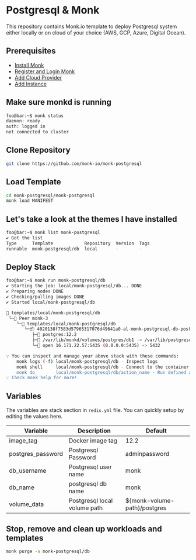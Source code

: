# Postgresql & Monk

This repository contains Monk.io template to deploy Postgresql system either locally or on cloud of your choice (AWS, GCP, Azure, Digital Ocean).

## Prerequisites

- [Install Monk](https://docs.monk.io/docs/get-monk)
- [Register and Login Monk](https://docs.monk.io/docs/acc-and-auth)
- [Add Cloud Provider](https://docs.monk.io/docs/cloud-provider)
- [Add Instance](https://docs.monk.io/docs/multi-cloud)

## Make sure monkd is running

```bash
foo@bar:~$ monk status
daemon: ready
auth: logged in
not connected to cluster
```

## Clone Repository

```bash
git clone https://github.com/monk-io/monk-postgresql
```

## Load Template

```bash
cd monk-postgresql/monk-postgresql
monk load MANIFEST
```

## Let's take a look at the themes I have installed

```bash
foo@bar:~$ monk list monk-postgresql
✔ Got the list
Type      Template            Repository  Version  Tags
runnable  monk-postgresql/db  local       -        -
```

## Deploy Stack

```bash
foo@bar:~$ monk run monk-postgresql/db
✔ Starting the job: local/monk-postgresql/db... DONE
✔ Preparing nodes DONE
✔ Checking/pulling images DONE
✔ Started local/monk-postgresql/db

🔩 templates/local/monk-postgresql/db
 └─🧊 Peer monk-3
    └─🔩 templates/local/monk-postgresql/db
       └─📦 4020138f7583d57965317076d49641a0-al-monk-postgresql-db-postgres
          ├─🧩 postgres:12.2
          ├─💾 /var/lib/monkd/volumes/postgres/db1 -> /var/lib/postgresql/data
          └─🔌 open 16.171.22.57:5435 (0.0.0.0:5435) -> 5432

💡 You can inspect and manage your above stack with these commands:
	monk logs (-f) local/monk-postgresql/db - Inspect logs
	monk shell     local/monk-postgresql/db - Connect to the container's shell
	monk do        local/monk-postgresql/db/action_name - Run defined action (if exists)
💡 Check monk help for more!
```

## Variables

The variables are stack section in `redis.yml` file. You can quickly setup by editing the values here.

| Variable                  | Description                      | Default                        |
|---------------------------|----------------------------------|--------------------------------|
| image_tag                 | Docker image tag                 | 12.2                           |
| postgres_password         | Postgresql Password              | adminpassword                  |
| db_username               | Postgresql user name             | monk                           |
| db_name                   | postgresql db name               | monk                           |
| volume_data               | Postgresql local volume path     | ${monk-volume-path}/postgres   |


## Stop, remove and clean up workloads and templates

```bash
monk purge -a monk-postgresql/db
```